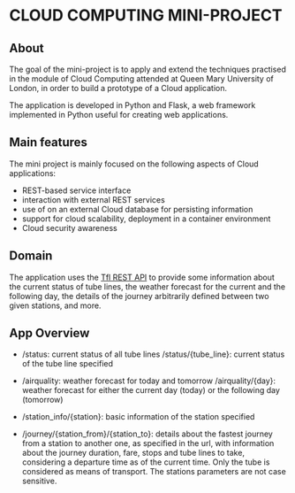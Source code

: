 # CLOUD COMPUTING MINI-PROJECT

About
-----
The goal of the mini-project is to apply and extend the techniques practised in the module of Cloud Computing attended at Queen Mary University of London, in order to build a prototype of a Cloud application.

The application is developed in Python and Flask, a web framework implemented in Python useful for creating web applications. 


Main features
-----
The mini project is mainly focused on the following aspects of Cloud applications:

- REST-based service interface
- interaction with external REST services
- use of on an external Cloud database for persisting information
- support for cloud scalability, deployment in a container environment
- Cloud security awareness


Domain
------
The application uses the [Tfl REST API](https://api.tfl.gov.uk/) to provide some information about the current status of tube lines, the weather forecast for the current and the following day, the details of the journey arbitrarily defined between two given stations, and more. 


App Overview
------

- /status: current status of all tube lines
  /status/{tube_line}: current status of the tube line specified

- /airquality: weather forecast for today and tomorrow
  /airquality/{day}: weather forecast for either the current day (today) or the following day (tomorrow)

- /station_info/{station}: basic information of the station specified

- /journey/{station_from}/{station_to}: details about the fastest journey from a station to another one, as specified in the url, with information about the journey duration, fare, stops and tube lines to take, considering a departure time as of the current time. Only the tube is considered as means of transport. The stations parameters are not case sensitive.

